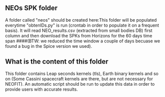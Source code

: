 
## NEOs SPK folder

A folder called "neos" should be created here:This folder will be populated everytime "obtenIDs.py" is run (crontab in order to populate it 
on a frequent basis).
It will read NEO_results.csv (extracted from small bodies DB) first column and then download the SPKs from Horizons for the 
60 days time span 
####(BTW: we reduced the time window a couple of days becuase we found a bug in the Spice version we used).

## What is the content of this folder

This folder contains Leap seconds kernels (tls), Earth binary kernels and so on (Some Cassini spacecraft kernels are there, but are not necessary for NEOFIT). An automatic script should be run to update this data in order to provide users with accurate results. 

